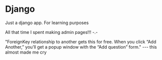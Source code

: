 # Django
Just a django app.  For learning purposes

All that time I spent making admin pages!!!    -.-

"ForeignKey relationship to another gets this for free. When you click “Add Another,” you’ll get a popup window with the “Add question” form." --- this almost made me cry
